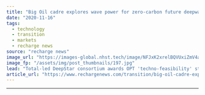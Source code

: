 ```yaml
---
title: "Big Oil cadre explores wave power for zero-carbon future deepwater crude production"
date: "2020-11-16"
tags: 
  - technology
  - transition
  - markets
  - recharge news
source: "recharge news"
image_url: "https://images-global.nhst.tech/image/NFJxK2xrelBQVUxiZmV4aFk3bktnNU1kcXYvTW41KzhNUmdselhhQkwxTT0=/nhst/binary/126ea5306d425c565a99de6f786b7fd4"
image_fp: "/assets/img/post_thumbnails/197.jpg"
lead: "Total-led DeepStar consortium awards OPT 'techno-feasibility' study to cut cost and emissions linked with conventional gas-fed seabed technologies"
article_url: "https://www.rechargenews.com/transition/big-oil-cadre-explores-wave-power-for-zero-carbon-future-deepwater-crude-production/2-1-913589"
---
```


---
